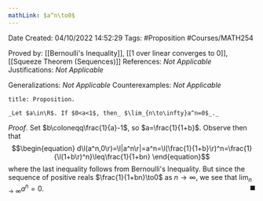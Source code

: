 ```yaml
---
mathLink: $a^n\to0$
---
```


<div class="topSpace"></div>

Date Created: 04/10/2022 14:52:29
Tags: #Proposition #Courses/MATH254

Proved by: [[Bernoulli's Inequality]], [[1 over linear converges to 0]], [[Squeeze Theorem (Sequences)]]
References: _Not Applicable_
Justifications: _Not Applicable_

Generalizations: _Not Applicable_
Counterexamples: _Not Applicable_

``` ad-Proposition
title: Proposition.

_Let $a\in\R$. If $0<a<1$, then_ $\lim_{n\to\infty}a^n=0$_._

```

_Proof_. Set $b\coloneqq\frac{1}{a}-1$, so $a=\frac{1}{1+b}$. Observe then that
$$\begin{equation}
    d\l(a^n,0\r)=\l|a^n\r|=a^n=\l(\frac{1}{1+b}\r)^n=\frac{1}{\l(1+b\r)^n}\leq\frac{1}{1+bn}
\end{equation}$$
where the last inequality follows from Bernoulli's Inequality. But since the sequence of positive reals $\frac{1}{1+bn}\to0$ as $n\to\infty$, we see that $\lim_{n\to\infty}a^n=0$.<span style="float:right;">$\blacksquare$</span>
